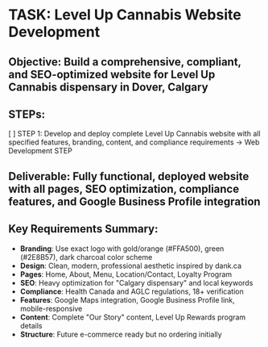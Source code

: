# TASK: Level Up Cannabis Website Development

## Objective: Build a comprehensive, compliant, and SEO-optimized website for Level Up Cannabis dispensary in Dover, Calgary

## STEPs:
[ ] STEP 1: Develop and deploy complete Level Up Cannabis website with all specified features, branding, content, and compliance requirements → Web Development STEP

## Deliverable: Fully functional, deployed website with all pages, SEO optimization, compliance features, and Google Business Profile integration

## Key Requirements Summary:
- **Branding**: Use exact logo with gold/orange (#FFA500), green (#2E8B57), dark charcoal color scheme
- **Design**: Clean, modern, professional aesthetic inspired by dank.ca
- **Pages**: Home, About, Menu, Location/Contact, Loyalty Program
- **SEO**: Heavy optimization for "Calgary dispensary" and local keywords
- **Compliance**: Health Canada and AGLC regulations, 18+ verification
- **Features**: Google Maps integration, Google Business Profile link, mobile-responsive
- **Content**: Complete "Our Story" content, Level Up Rewards program details
- **Structure**: Future e-commerce ready but no ordering initially